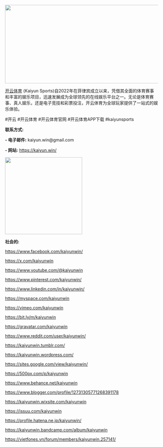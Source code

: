 <p><span style="font-weight: 400;"><img src="https://pbs.twimg.com/profile_banners/1835486825554837504/1726454407/1500x500" alt="" width="777" height="259" /></span></p>
<p><a href="https://kaiyun.win/"><span style="font-weight: 400;">开云体育</span></a><span style="font-weight: 400;"> (Kaiyun Sports)自2022年在菲律宾成立以来，凭借其全面的体育赛事和丰富的娱乐项目，迅速发展成为全球领先的在线娱乐平台之一。无论是体育赛事、真人娱乐，还是电子竞技和彩票投注，开云体育为全球玩家提供了一站式的娱乐体验。</span></p>
<p><span style="font-weight: 400;">#开云 #开云体育 #开云体育官网 #开云体育APP下载 #kaiyunsports</span></p>
<p><strong>联系方式:</strong></p>
<p><strong>- 电子邮件:</strong><span style="font-weight: 400;"> kaiyun.win@gmail.com</span></p>
<p><strong>- 网站:</strong> <span style="font-weight: 400;"><a href="https://kaiyun.win/">https://kaiyun.win/</a></span></p>
<p><span style="font-weight: 400;"><img src="https://pbs.twimg.com/profile_images/1835498651956998144/6erb7qju_400x400.jpg" alt="" width="254" height="254" /></span></p>
<p><strong>社会的:</strong></p>
<p><a href="https://www.facebook.com/kaiyunwin/"><span style="font-weight: 400;">https://www.facebook.com/kaiyunwin/</span></a><span style="font-weight: 400;">&nbsp;</span></p>
<p><a href="https://x.com/kaiyunwin"><span style="font-weight: 400;">https://x.com/kaiyunwin</span></a><span style="font-weight: 400;">&nbsp;</span></p>
<p><a href="https://www.youtube.com/@kaiyunwin"><span style="font-weight: 400;">https://www.youtube.com/@kaiyunwin</span></a><span style="font-weight: 400;">&nbsp;</span></p>
<p><a href="https://www.pinterest.com/kaiyunwin/"><span style="font-weight: 400;">https://www.pinterest.com/kaiyunwin/</span></a><span style="font-weight: 400;">&nbsp;</span></p>
<p><a href="https://www.linkedin.com/in/kaiyunwin/"><span style="font-weight: 400;">https://www.linkedin.com/in/kaiyunwin/</span></a><span style="font-weight: 400;">&nbsp;</span></p>
<p><a href="https://myspace.com/kaiyunwin"><span style="font-weight: 400;">https://myspace.com/kaiyunwin</span></a><span style="font-weight: 400;">&nbsp;</span></p>
<p><a href="https://vimeo.com/kaiyunwin"><span style="font-weight: 400;">https://vimeo.com/kaiyunwin</span></a><span style="font-weight: 400;">&nbsp;</span></p>
<p><a href="https://bit.ly/m/kaiyunwin"><span style="font-weight: 400;">https://bit.ly/m/kaiyunwin</span></a><span style="font-weight: 400;">&nbsp;</span></p>
<p><a href="https://gravatar.com/kaiyunwin"><span style="font-weight: 400;">https://gravatar.com/kaiyunwin</span></a><span style="font-weight: 400;">&nbsp;</span></p>
<p><a href="https://www.reddit.com/user/kaiyunwin/"><span style="font-weight: 400;">https://www.reddit.com/user/kaiyunwin/</span></a><span style="font-weight: 400;">&nbsp;</span></p>
<p><a href="https://kaiyunwin.tumblr.com/"><span style="font-weight: 400;">https://kaiyunwin.tumblr.com/</span></a><span style="font-weight: 400;">&nbsp;</span></p>
<p><a href="https://kaiyunwin.wordpress.com/"><span style="font-weight: 400;">https://kaiyunwin.wordpress.com/</span></a><span style="font-weight: 400;">&nbsp;</span></p>
<p><a href="https://sites.google.com/view/kaiyunwin/"><span style="font-weight: 400;">https://sites.google.com/view/kaiyunwin/</span></a><span style="font-weight: 400;">&nbsp;</span></p>
<p><a href="https://500px.com/p/kaiyunwin"><span style="font-weight: 400;">https://500px.com/p/kaiyunwin</span></a><span style="font-weight: 400;">&nbsp;</span></p>
<p><a href="https://www.behance.net/kaiyunwin"><span style="font-weight: 400;">https://www.behance.net/kaiyunwin</span></a><span style="font-weight: 400;">&nbsp;</span></p>
<p><a href="https://www.blogger.com/profile/12731305771268391178"><span style="font-weight: 400;">https://www.blogger.com/profile/12731305771268391178</span></a><span style="font-weight: 400;">&nbsp;</span></p>
<p><a href="https://kaiyunwin.wixsite.com/kaiyunwin"><span style="font-weight: 400;">https://kaiyunwin.wixsite.com/kaiyunwin</span></a><span style="font-weight: 400;">&nbsp;</span></p>
<p><a href="https://issuu.com/kaiyunwin"><span style="font-weight: 400;">https://issuu.com/kaiyunwin</span></a><span style="font-weight: 400;">&nbsp;</span></p>
<p><a href="https://profile.hatena.ne.jp/kaiyunwin/"><span style="font-weight: 400;">https://profile.hatena.ne.jp/kaiyunwin/</span></a><span style="font-weight: 400;">&nbsp;</span></p>
<p><a href="https://kaiyunwin.bandcamp.com/album/kaiyunwin"><span style="font-weight: 400;">https://kaiyunwin.bandcamp.com/album/kaiyunwin</span></a><span style="font-weight: 400;">&nbsp;</span></p>
<p><a href="https://vietfones.vn/forum/members/kaiyunwin.257141/"><span style="font-weight: 400;">https://vietfones.vn/forum/members/kaiyunwin.257141/</span></a></p>
<p><span style="font-weight: 400;"><br /><br /></span></p>
<p><br /><br /></p>